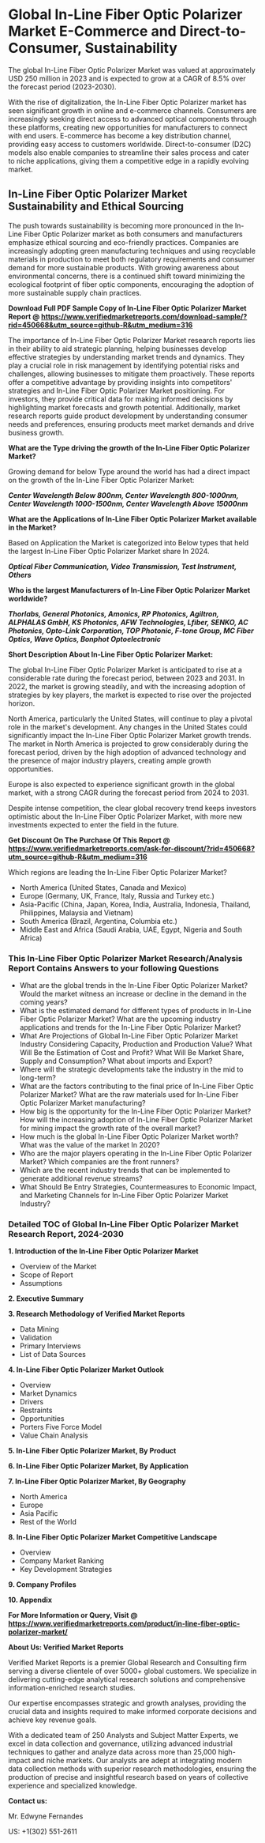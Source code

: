 <h1>Global In-Line Fiber Optic Polarizer Market E-Commerce and Direct-to-Consumer, Sustainability</h1><p class=""><p>The global In-Line Fiber Optic Polarizer Market was valued at approximately USD 250 million in 2023 and is expected to grow at a CAGR of 8.5% over the forecast period (2023-2030).</p><p>With the rise of digitalization, the In-Line Fiber Optic Polarizer market has seen significant growth in online and e-commerce channels. Consumers are increasingly seeking direct access to advanced optical components through these platforms, creating new opportunities for manufacturers to connect with end users. E-commerce has become a key distribution channel, providing easy access to customers worldwide. Direct-to-consumer (D2C) models also enable companies to streamline their sales process and cater to niche applications, giving them a competitive edge in a rapidly evolving market.</p><h2>In-Line Fiber Optic Polarizer Market Sustainability and Ethical Sourcing</h2><p>The push towards sustainability is becoming more pronounced in the In-Line Fiber Optic Polarizer market as both consumers and manufacturers emphasize ethical sourcing and eco-friendly practices. Companies are increasingly adopting green manufacturing techniques and using recyclable materials in production to meet both regulatory requirements and consumer demand for more sustainable products. With growing awareness about environmental concerns, there is a continued shift toward minimizing the ecological footprint of fiber optic components, encouraging the adoption of more sustainable supply chain practices.</p></p><p class=""><strong>Download Full PDF Sample Copy of In-Line Fiber Optic Polarizer Market Report @ <a href="https://www.verifiedmarketreports.com/download-sample/?rid=450668&utm_source=github-R&utm_medium=316" target="_blank">https://www.verifiedmarketreports.com/download-sample/?rid=450668&utm_source=github-R&utm_medium=316</a></strong></p><p>The importance of&nbsp;In-Line Fiber Optic Polarizer Market research reports lies in their ability to aid strategic planning, helping businesses develop effective strategies by understanding market trends and dynamics. They play a crucial role in risk management by identifying potential risks and challenges, allowing businesses to mitigate them proactively. These reports offer a competitive advantage by providing insights into competitors' strategies and In-Line Fiber Optic Polarizer Market positioning. For investors, they provide critical data for making informed decisions by highlighting market forecasts and growth potential. Additionally, market research reports guide product development by understanding consumer needs and preferences, ensuring products meet market demands and drive business growth.</p><p><strong>What are the&nbsp;Type driving the growth of the In-Line Fiber Optic Polarizer Market?</strong></p><p id="" class="">Growing demand for below Type around the world has had a direct impact on the growth of the In-Line Fiber Optic Polarizer Market:</p><p class=""><em><strong>Center Wavelength Below 800nm, Center Wavelength 800-1000nm, Center Wavelength 1000-1500nm, Center Wavelength Above 15000nm</strong></em></p><p class=""><strong>What are the&nbsp;Applications&nbsp;of In-Line Fiber Optic Polarizer Market available in the Market?</strong></p><p id="" class="">Based on Application the Market is categorized into Below types that held the largest In-Line Fiber Optic Polarizer Market share In 2024.</p><p class=""><em><strong>Optical Fiber Communication, Video Transmission, Test Instrument, Others</strong></em></p><p class=""><strong>Who is the largest Manufacturers of In-Line Fiber Optic Polarizer Market worldwide?</strong></p><p><em><strong>Thorlabs, General Photonics, Amonics, RP Photonics, Agiltron, ALPHALAS GmbH, KS Photonics, AFW Technologies, Lfiber, SENKO, AC Photonics, Opto-Link Corporation, TOP Photonic, F-tone Group, MC Fiber Optics, Wave Optics, Bonphot Optoelectronic</strong></em></p><p id="" class=""><strong>Short Description About In-Line Fiber Optic Polarizer Market:</strong></p><p>The global In-Line Fiber Optic Polarizer Market is anticipated to rise at a considerable rate during the forecast period, between 2023 and 2031. In 2022, the market is growing steadily, and with the increasing adoption of strategies by key players, the market is expected to rise over the projected horizon.</p><p>North America, particularly the United States, will continue to play a pivotal role in the market's development. Any changes in the United States could significantly impact the In-Line Fiber Optic Polarizer Market growth trends. The market in North America is projected to grow considerably during the forecast period, driven by the high adoption of advanced technology and the presence of major industry players, creating ample growth opportunities.</p><p>Europe is also expected to experience significant growth in the global market, with a strong CAGR during the forecast period from 2024 to 2031.</p><p>Despite intense competition, the clear global recovery trend keeps investors optimistic about the In-Line Fiber Optic Polarizer Market, with more new investments expected to enter the field in the future.</p><p id="" class=""><strong>Get Discount On The Purchase Of This Report @ <a href="https://www.verifiedmarketreports.com/ask-for-discount/?rid=450668?utm_source=github-R&utm_medium=316" target="_blank">https://www.verifiedmarketreports.com/ask-for-discount/?rid=450668?utm_source=github-R&utm_medium=316</a></strong></p><p class="">Which regions are leading the In-Line Fiber Optic Polarizer Market?</p><ul><li>North America (United States, Canada and Mexico)</li><li>Europe (Germany, UK, France, Italy, Russia and Turkey etc.)</li><li>Asia-Pacific (China, Japan, Korea, India, Australia, Indonesia, Thailand, Philippines, Malaysia and Vietnam)</li><li>South America (Brazil, Argentina, Columbia etc.)</li><li>Middle East and Africa (Saudi Arabia, UAE, Egypt, Nigeria and South Africa)</li></ul><h3 id="" class="">This In-Line Fiber Optic Polarizer Market Research/Analysis Report Contains Answers to your following Questions</h3><ul><li>What are the global trends in the In-Line Fiber Optic Polarizer Market? Would the market witness an increase or decline in the demand in the coming years?</li><li>What is the estimated demand for different types of products in In-Line Fiber Optic Polarizer Market? What are the upcoming industry applications and trends for the In-Line Fiber Optic Polarizer Market?</li><li>What Are Projections of Global In-Line Fiber Optic Polarizer Market Industry Considering Capacity, Production and Production Value? What Will Be the Estimation of Cost and Profit? What Will Be Market Share, Supply and Consumption? What about imports and Export?</li><li>Where will the strategic developments take the industry in the mid to long-term?</li><li>What are the factors contributing to the final price of In-Line Fiber Optic Polarizer Market? What are the raw materials used for In-Line Fiber Optic Polarizer Market manufacturing?</li><li>How big is the opportunity for the In-Line Fiber Optic Polarizer Market? How will the increasing adoption of In-Line Fiber Optic Polarizer Market for mining impact the growth rate of the overall market?</li><li>How much is the global In-Line Fiber Optic Polarizer Market worth? What was the value of the market In 2020?</li><li>Who are the major players operating in the In-Line Fiber Optic Polarizer Market? Which companies are the front runners?</li><li>Which are the recent industry trends that can be implemented to generate additional revenue streams?</li><li>What Should Be Entry Strategies, Countermeasures to Economic Impact, and Marketing Channels for In-Line Fiber Optic Polarizer Market Industry?</li></ul><h3 id="" class="">Detailed TOC of Global In-Line Fiber Optic Polarizer Market Research Report, 2024-2030</h3><p id="" class=""><strong>1. Introduction of the In-Line Fiber Optic Polarizer Market</strong></p><ul><li>Overview of the Market</li><li>Scope of Report</li><li>Assumptions</li></ul><p id="" class=""><strong>2. Executive Summary</strong></p><p id="" class=""><strong>3. Research Methodology of Verified Market Reports</strong></p><ul><li>Data Mining</li><li>Validation</li><li>Primary Interviews</li><li>List of Data Sources</li></ul><p id="" class=""><strong>4. In-Line Fiber Optic Polarizer Market Outlook</strong></p><ul><li>Overview</li><li>Market Dynamics</li><li>Drivers</li><li>Restraints</li><li>Opportunities</li><li>Porters Five Force Model</li><li>Value Chain Analysis</li></ul><p id="" class=""><strong>5. In-Line Fiber Optic Polarizer Market, By Product</strong></p><p id="" class=""><strong>6. In-Line Fiber Optic Polarizer Market, By Application</strong></p><p id="" class=""><strong>7. In-Line Fiber Optic Polarizer Market, By Geography</strong></p><ul><li>North America</li><li>Europe</li><li>Asia Pacific</li><li>Rest of the World</li></ul><p id="" class=""><strong>8. In-Line Fiber Optic Polarizer Market Competitive Landscape</strong></p><ul><li>Overview</li><li>Company Market Ranking</li><li>Key Development Strategies</li></ul><p id="" class=""><strong>9. Company Profiles</strong></p><p id="" class=""><strong>10. Appendix</strong></p><p id="" class=""><strong>For More Information or Query, Visit @ <a href="https://www.verifiedmarketreports.com/product/in-line-fiber-optic-polarizer-market/" target="_blank">https://www.verifiedmarketreports.com/product/in-line-fiber-optic-polarizer-market/</a></strong></p><p id="" class=""><strong>About Us: Verified Market Reports</strong></p><p id="" class="">Verified Market Reports is a premier Global Research and Consulting firm serving a diverse clientele of over 5000+ global customers. We specialize in delivering cutting-edge analytical research solutions and comprehensive information-enriched research studies.</p><p id="" class="">Our expertise encompasses strategic and growth analyses, providing the crucial data and insights required to make informed corporate decisions and achieve key revenue goals.</p><p id="" class="">With a dedicated team of 250 Analysts and Subject Matter Experts, we excel in data collection and governance, utilizing advanced industrial techniques to gather and analyze data across more than 25,000 high-impact and niche markets. Our analysts are adept at integrating modern data collection methods with superior research methodologies, ensuring the production of precise and insightful research based on years of collective experience and specialized knowledge.</p><p id="" class=""><strong>Contact us:</strong></p><p id="" class="">Mr. Edwyne Fernandes</p><p id="" class="">US: +1(302) 551-2611</p>